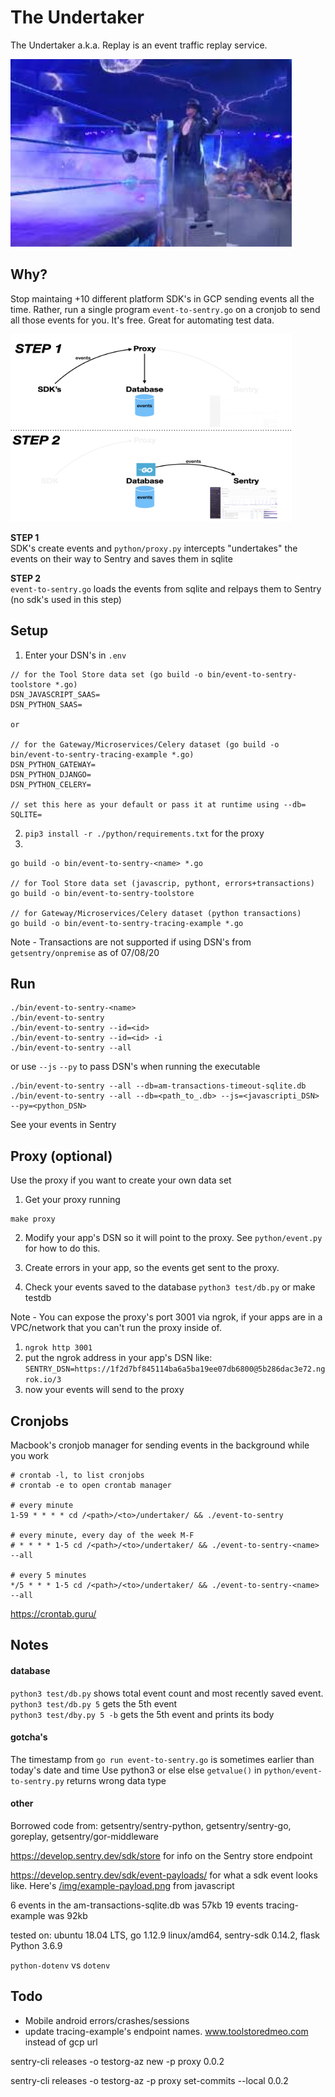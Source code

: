 <!-- ![The Undertaker](./img/undertaker-1.png) -->
# The Undertaker
The Undertaker a.k.a. Replay is an event traffic replay service.

<img src="./img/undertaker-4.jpeg" width="450" height="300">  

## Why?  
Stop maintaing +10 different platform SDK's in GCP sending events all the time. Rather, run a single program `event-to-sentry.go` on a cronjob to send all those events for you. It's free. Great for automating test data.

<img src="./img/event-maker-slide-2.001.png" width="450" height="300">  

**STEP 1**  
SDK's create events and `python/proxy.py` intercepts "undertakes" the events on their way to Sentry and saves them in sqlite

**STEP 2**  
`event-to-sentry.go` loads the events from sqlite and relpays them to Sentry (no sdk's used in this step)

## Setup

1. Enter your DSN's in `.env`  
```
// for the Tool Store data set (go build -o bin/event-to-sentry-toolstore *.go)
DSN_JAVASCRIPT_SAAS=
DSN_PYTHON_SAAS=

or

// for the Gateway/Microservices/Celery dataset (go build -o bin/event-to-sentry-tracing-example *.go)
DSN_PYTHON_GATEWAY=
DSN_PYTHON_DJANGO=
DSN_PYTHON_CELERY=

// set this here as your default or pass it at runtime using --db=
SQLITE=
```

2. `pip3 install -r ./python/requirements.txt` for the proxy  
3.

```
go build -o bin/event-to-sentry-<name> *.go

// for Tool Store data set (javascrip, pythont, errors+transactions)
go build -o bin/event-to-sentry-toolstore

// for Gateway/Microservices/Celery dataset (python transactions)
go build -o bin/event-to-sentry-tracing-example *.go
```

Note - Transactions are not supported if using DSN's from `getsentry/onpremise` as of 07/08/20

## Run
```
./bin/event-to-sentry-<name>
./bin/event-to-sentry
./bin/event-to-sentry --id=<id>
./bin/event-to-sentry --id=<id> -i
./bin/event-to-sentry --all
```
or use `--js` `--py` to pass DSN's when running the executable
```
./bin/event-to-sentry --all --db=am-transactions-timeout-sqlite.db
./bin/event-to-sentry --all --db=<path_to_.db> --js=<javascripti_DSN> --py=<python_DSN>
```

See your events in Sentry

## Proxy (optional)
Use the proxy if you want to create your own data set 

1. Get your proxy running
```
make proxy
```

2. Modify your app's DSN so it will point to the proxy. See `python/event.py` for how to do this.

3. Create errors in your app, so the events get sent to the proxy.

4. Check your events saved to the database
`python3 test/db.py` or make testdb

Note - You can expose the proxy's port 3001 via ngrok, if your apps are in a VPC/network that you can't run the proxy inside of. 
1. `ngrok http 3001`
2. put the ngrok address in your app's DSN like:  
`SENTRY_DSN=https://1f2d7bf845114ba6a5ba19ee07db6800@5b286dac3e72.ngrok.io/3`
3. now your events will send to the proxy

## Cronjobs
Macbook's cronjob manager for sending events in the background while you work
```
# crontab -l, to list cronjobs
# crontab -e to open crontab manager

# every minute
1-59 * * * * cd /<path>/<to>/undertaker/ && ./event-to-sentry

# every minute, every day of the week M-F
# * * * * 1-5 cd /<path>/<to>/undertaker/ && ./event-to-sentry-<name> --all

# every 5 minutes
*/5 * * * 1-5 cd /<path>/<to>/undertaker/ && ./event-to-sentry-<name> --all
```

https://crontab.guru/

## Notes

#### database
`python3 test/db.py` shows total event count and most recently saved event.  
`python3 test/db.py 5` gets the 5th event  
`python3 test/dby.py 5 -b` gets the 5th event and prints its body  

#### gotcha's
The timestamp from `go run event-to-sentry.go` is sometimes earlier than today's date and time 
Use python3 or else else `getvalue()` in `python/event-to-sentry.py` returns wrong data type

#### other
Borrowed code from: getsentry/sentry-python, getsentry/sentry-go, goreplay, getsentry/gor-middleware

https://develop.sentry.dev/sdk/store for info on the Sentry store endpoint

https://develop.sentry.dev/sdk/event-payloads/ for what a sdk event looks like. Here's [/img/example-payload.png](./img/example-payload.png) from javascript

6 events in the am-transactions-sqlite.db was 57kb
19 events tracing-example was 92kb

tested on: ubuntu 18.04 LTS, go 1.12.9 linux/amd64, sentry-sdk 0.14.2, flask Python 3.6.9

`python-dotenv` vs `dotenv`

## Todo
- Mobile android errors/crashes/sessions
- update tracing-example's endpoint names. www.toolstoredmeo.com instead of gcp url

















sentry-cli releases -o testorg-az new -p proxy 0.0.2

sentry-cli releases -o testorg-az -p proxy set-commits --local 0.0.2






